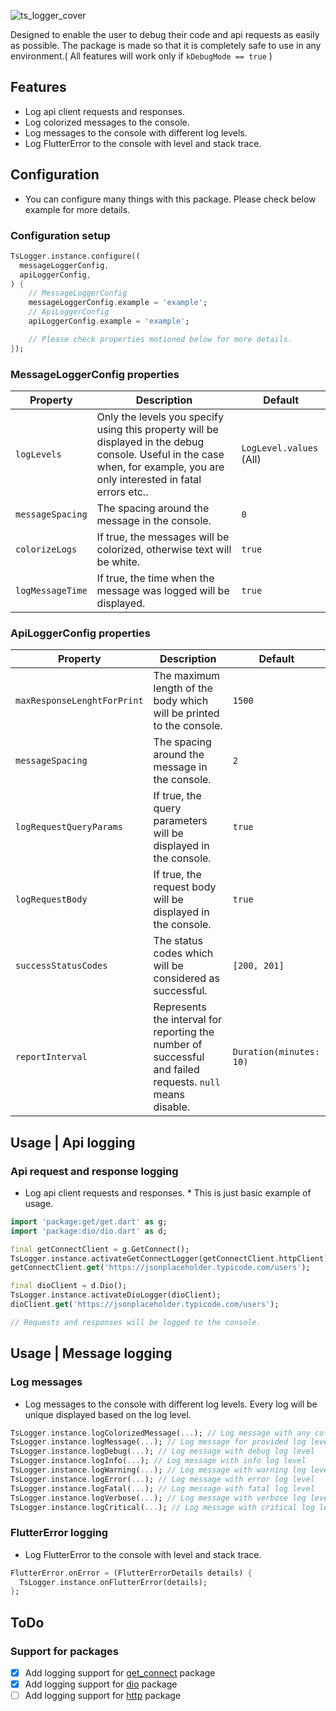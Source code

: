 ![ts_logger_cover](https://github.com/Tim-Solution/ts-flutter-packages/assets/89051381/ab646b68-f6d9-466f-acde-cd09a75f7d3b)

Designed to enable the user to debug their code and api requests as easily as possible. The package is made so that it is completely safe to use in any environment.( All features will work
only if `kDebugMode == true` )


## Features
- Log api client requests and responses.
- Log colorized messages to the console.
- Log messages to the console with different log levels.
- Log FlutterError to the console with level and stack trace.


## Configuration
- You can configure many things with this package. Please check below example for more details.

### Configuration setup
```dart
TsLogger.instance.configure((
  messageLoggerConfig,
  apiLoggerConfig,
) {
    // MessageLoggerConfig
    messageLoggerConfig.example = 'example';
    // ApiLoggerConfig
    apiLoggerConfig.example = 'example';

    // Please check properties motioned below for more details.
});
```

### MessageLoggerConfig properties
| Property | Description | Default |
| --- | --- | --- |
| `logLevels` | Only the levels you specify using this property will be displayed in the debug console. Useful in the case when, for example, you are only interested in fatal errors etc.. | `LogLevel.values` (All) |
| `messageSpacing` | The spacing around the message in the console. | `0` |
| `colorizeLogs` | If true, the messages will be colorized, otherwise text will be white. | `true` |
| `logMessageTime` | If true, the time when the message was logged will be displayed. | `true` |

### ApiLoggerConfig properties

| Property | Description | Default |
| --- | --- | --- |
| `maxResponseLenghtForPrint` | The maximum length of the body which will be printed to the console. | `1500` |
| `messageSpacing` | The spacing around the message in the console. | `2` |
| `logRequestQueryParams` | If true, the query parameters will be displayed in the console. | `true` |
| `logRequestBody` | If true, the request body will be displayed in the console. | `true` |
| `successStatusCodes` | The status codes which will be considered as successful. | `[200, 201]` |
| `reportInterval` | Represents the interval for reporting the number of successful and failed requests. `null` means disable. | `Duration(minutes: 10)` |


## Usage | Api logging

### Api request and response logging
- Log api client requests and responses. * This is just basic example of usage.
```dart
import 'package:get/get.dart' as g;
import 'package:dio/dio.dart' as d;

final getConnectClient = g.GetConnect();
TsLogger.instance.activateGetConnectLogger(getConnectClient.httpClient);
getConnectClient.get('https://jsonplaceholder.typicode.com/users');

final dioClient = d.Dio();
TsLogger.instance.activateDioLogger(dioClient);
dioClient.get('https://jsonplaceholder.typicode.com/users');

// Requests and responses will be logged to the console.
```



## Usage | Message logging

### Log messages
- Log messages to the console with different log levels. Every log will be unique displayed based on the log level.
```dart
TsLogger.instance.logColorizedMessage(...); // Log message with any color
TsLogger.instance.logMessage(...); // Log message for provided log level
TsLogger.instance.logDebug(...); // Log message with debug log level
TsLogger.instance.logInfo(...); // Log message with info log level
TsLogger.instance.logWarning(...); // Log message with warning log level
TsLogger.instance.logError(...); // Log message with error log level
TsLogger.instance.logFatal(...); // Log message with fatal log level
TsLogger.instance.logVerbose(...); // Log message with verbose log level
TsLogger.instance.logCritical(...); // Log message with critical log level
```

### FlutterError logging
- Log FlutterError to the console with level and stack trace.
```dart
FlutterError.onError = (FlutterErrorDetails details) {
  TsLogger.instance.onFlutterError(details);
};
```


## ToDo
### Support for packages
- [x] Add logging support for [get_connect](https://pub.dev/packages/get#getconnect) package
- [x] Add logging support for [dio](https://pub.dev/packages/dio) package
- [ ] Add logging support for [http](https://pub.dev/packages/http) package
